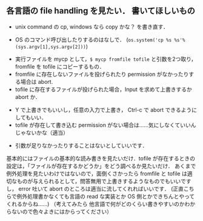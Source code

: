 各言語の file handling を見たい．
書いてほしいもの
------------
* unix command の cp, windows なら copy かな？ を書き直す．
 + OS のコマンド呼び出したりするのはなしで． (`os.system('cp %s %s'%(sys.argv[1],sys.argv[2]))`)
* 実行ファイルを mycp として，`$ mycp fromfile tofile` と引数を2つ取り， fromfile を tofile にコピーするもの．
* fromfile に存在しないファイルを投げられたり permission がなかったりする場合は abort.
* tofile に存在するファイルが投げられた場合，Input を求めて上書きするか abort か．
 + Y で上書きでもいいし，任意の入力で上書き， Ctrl-c で abort できるようにしてもいい．
 + tofile が存在して書き込む permission がない場合は……気にしなくていいんじゃないかな（適当）
* 引数が足りなかったりすることはないとしていいです．


基本的にはファイルの基本的な読み書きを見たいだけ．tofile が存在するときの設定は，「ファイルが存在するかどうか」をどう調べるか見たいだけ．
あくまで例外処理を見たいわけではないので，面倒くさかったら fromfile と tofile は適切なものが与えられるとして，問答無用で上書きするようなものでもいいですし，
error 吐いて abort のところは適当に流してくれればいいです． 
(正直こちらで例外処理書かなくても言語の read な実装とか OS 側とかできちんとやってくれるからね……)
（考えてみたら 他言語で何がどのくらい書きやすいのかわからないので色々よきにはからってください）
